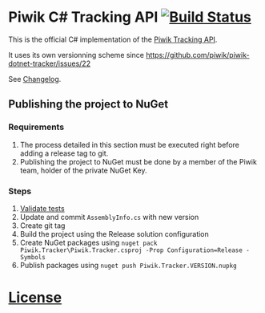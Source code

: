 # Piwik C# Tracking API [![Build Status](https://travis-ci.org/piwik/piwik-dotnet-tracker.svg?branch=master)](https://travis-ci.org/piwik/piwik-dotnet-tracker)

This is the official C# implementation of the [Piwik Tracking API](http://piwik.org/docs/tracking-api/).

It uses its own versionning scheme since https://github.com/piwik/piwik-dotnet-tracker/issues/22

See [Changelog](CHANGELOG.md).

## Publishing the project to NuGet

### Requirements

1. The process detailed in this section must be executed right before adding a
   release tag to git.
2. Publishing the project to NuGet must be done by a member of the Piwik team,
   holder of the private NuGet Key.

### Steps

1. [Validate tests](https://travis-ci.org/piwik/piwik-dotnet-tracker)
2. Update and commit `AssemblyInfo.cs` with new version
3. Create git tag
4. Build the project using the Release solution configuration
5. Create NuGet packages using `nuget pack Piwik.Tracker\Piwik.Tracker.csproj -Prop Configuration=Release -Symbols`
6. Publish packages using `nuget push Piwik.Tracker.VERSION.nupkg`

# [License](LICENSE)